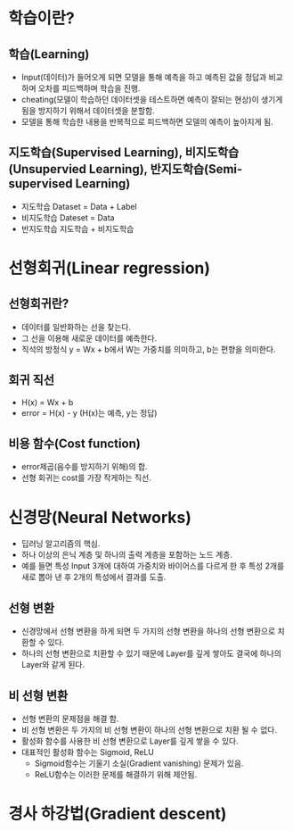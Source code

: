 # 학습이란?

## 학습(Learning)
* Input(데이터)가 들어오게 되면 모델을 통해 예측을 하고 예측된 값을 정답과 비교하며 오차를 피드백하며 학습을 진행.
 * cheating(모델이 학습하던 데이터셋을 테스트하면 예측이 잘되는 현상)이 생기게 됨을 방지하기 위해서 데이터셋을 분할함.
* 모델을 통해 학습한 내용을 반복적으로 피드백하면 모델의 예측이 높아지게 됨.

## 지도학습(Supervised Learning), 비지도학습(Unsupervied Learning), 반지도학습(Semi-supervised Learning)
* 지도학습
    Dataset = Data + Label
* 비지도학습
    Dateset = Data
* 반지도학습
    지도학습 + 비지도학습

# 선형회귀(Linear regression)

## 선형회귀란?
* 데이터를 일반화하는 선을 찾는다.
* 그 선을 이용해 새로운 데이터를 예측한다.
* 직석의 방정식 y = Wx + b에서 W는 가중치를 의미하고, b는 편향을 의미한다.

## 회귀 직선
* H(x) = Wx + b
* error = H(x) - y (H(x)는 예측, y는 정답)

## 비용 함수(Cost function)
* error제곱(음수를 방지하기 위해)의 합.
* 선형 회귀는 cost를 가장 작게하는 직선.

# 신경망(Neural Networks)
* 딥러닝 알고리즘의 핵심.
* 하나 이상의 은닉 계층 및 하나의 출력 계층을 포함하는 노드 계층.
* 예를 들면 특성 Input 3개에 대하여 가중치와 바이어스를 다르게 한 후 특성 2개를 새로 뽑아 낸 후 2개의 특성에서 결과를 도출.
## 선형 변환
* 신경망에서 선형 변환을 하게 되면 두 가지의 선형 변환을 하나의 선형 변환으로 치환할 수 있다.
* 하나의 선형 변환으로 치환할 수 있기 때문에 Layer를 깊게 쌓아도 결국에 하나의 Layer와 같게 된다.
## 비 선형 변환
* 선형 변환의 문제점을 해결 함.
* 비 선형 변환은 두 가지의 비 선형 변환이 하나의 선형 변환으로 치환 될 수 없다.
* 활성화 함수를 사용한 비 선형 변환으로 Layer를 깊게 쌓을 수 있다.
* 대표적인 활성화 함수는 Sigmoid, ReLU
    * Sigmoid함수는 기울기 소실(Gradient vanishing) 문제가 있음.
    * ReLU함수는 이러한 문제를 해결하기 위해 제안됨.

# 경사 하강법(Gradient descent)
